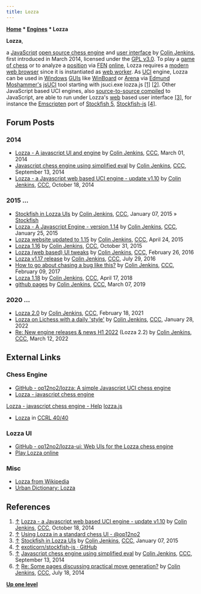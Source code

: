 ```yaml
---
title: Lozza
---
```

**[Home](Home "Home") \* [Engines](Engines "Engines") \* Lozza**


**Lozza**,  

a [JavaScript](JavaScript "JavaScript") [open source chess engine](Category:Open_Source "Category:Open Source") and [user interface](GUI "GUI") by [Colin Jenkins](Colin_Jenkins "Colin Jenkins"), first introduced in March 2014, licensed under the [GPL v3.0](Free_Software_Foundation#GPL "Free Software Foundation"). 
To play a [game of chess](Chess_Game "Chess Game") or to analyze a [position](Chess_Position "Chess Position") via [FEN](Forsyth-Edwards_Notation "Forsyth-Edwards Notation") [online](https://en.wikipedia.org/wiki/Online_and_offline), Lozza requires a [modern](https://en.wikipedia.org/wiki/Web_browser#Standards_support) [web browser](https://en.wikipedia.org/wiki/Web_browser) since it is instantiated as [web worker](https://en.wikipedia.org/wiki/Web_worker). As [UCI](UCI "UCI") engine, Lozza can be used in [Windows](Windows "Windows") [GUIs](GUI "GUI") like [WinBoard](WinBoard "WinBoard") or [Arena](Arena "Arena") via [Edmund Moshammer's](Edmund_Moshammer "Edmund Moshammer") [jsUCI](index.php?title=JSUCI&action=edit&redlink=1 "JSUCI (page does not exist)") tool starting with jsuci.exe lozza.js <a id="cite-note-1" href="#cite-ref-1">[1]</a> <a id="cite-note-2" href="#cite-ref-2">[2]</a>. Other JavaScript based UCI engines, also [source-to-source compiled](https://en.wikipedia.org/wiki/Source-to-source_compiler) to JavaScript, are able to run under Lozza's [web](https://en.wikipedia.org/wiki/Web_application) based user interface <a id="cite-note-3" href="#cite-ref-3">[3]</a>, for instance the [Emscripten](https://en.wikipedia.org/wiki/Emscripten) port of [Stockfish 5](Stockfish "Stockfish"), [Stockfish-js](Stockfish-js "Stockfish-js") <a id="cite-note-4" href="#cite-ref-4">[4]</a>.



## Forum Posts


### 2014


* [Lozza - A javascript UI and engine](http://www.talkchess.com/forum/viewtopic.php?t=51449) by [Colin Jenkins](Colin_Jenkins "Colin Jenkins"), [CCC](CCC "CCC"), March 01, 2014
* [Javascript chess engine using simplified eval](http://www.talkchess.com/forum/viewtopic.php?t=53684) by [Colin Jenkins](Colin_Jenkins "Colin Jenkins"), [CCC](CCC "CCC"), September 13, 2014
* [Lozza - a Javascript web based UCI engine - update v1.10](http://www.talkchess.com/forum/viewtopic.php?t=54082) by [Colin Jenkins](Colin_Jenkins "Colin Jenkins"), [CCC](CCC "CCC"), October 18, 2014


### 2015 ...


* [Stockfish in Lozza UIs](http://www.talkchess.com/forum/viewtopic.php?t=54891) by [Colin Jenkins](Colin_Jenkins "Colin Jenkins"), [CCC](CCC "CCC"), January 07, 2015 » [Stockfish](Stockfish "Stockfish")
* [Lozza - A Javascript Engine - version 1.14](http://www.talkchess.com/forum/viewtopic.php?t=55087) by [Colin Jenkins](Colin_Jenkins "Colin Jenkins"), [CCC](CCC "CCC"), January 25, 2015
* [Lozza website updated to 1.15](http://www.talkchess.com/forum/viewtopic.php?t=56107) by [Colin Jenkins](Colin_Jenkins "Colin Jenkins"), [CCC](CCC "CCC"), April 24, 2015
* [Lozza 1.16](http://www.talkchess.com/forum/viewtopic.php?t=58106) by [Colin Jenkins](Colin_Jenkins "Colin Jenkins"), [CCC](CCC "CCC"), October 31, 2015
* [Lozza (web based) UI tweaks](http://www.talkchess.com/forum3/viewtopic.php?f=2&t=59364) by [Colin Jenkins](Colin_Jenkins "Colin Jenkins"), [CCC](CCC "CCC"), February 26, 2016
* [Lozza v1.17 release](http://www.talkchess.com/forum/viewtopic.php?t=60972) by [Colin Jenkins](Colin_Jenkins "Colin Jenkins"), [CCC](CCC "CCC"), July 29, 2016
* [How to go about chasing a bug like this?](http://www.talkchess.com/forum3/viewtopic.php?f=7&t=63119) by [Colin Jenkins](Colin_Jenkins "Colin Jenkins"), [CCC](CCC "CCC"), February 09, 2017
* [Lozza 1.18](http://www.talkchess.com/forum3/viewtopic.php?f=2&t=67148) by [Colin Jenkins](Colin_Jenkins "Colin Jenkins"), [CCC](CCC "CCC"), April 17, 2018
* [github pages](http://www.talkchess.com/forum3/viewtopic.php?f=7&t=70129) by [Colin Jenkins](Colin_Jenkins "Colin Jenkins"), [CCC](CCC "CCC"), March 07, 2019


### 2020 ...


* [Lozza 2.0](http://www.talkchess.com/forum3/viewtopic.php?f=2&t=76625) by [Colin Jenkins](Colin_Jenkins "Colin Jenkins"), [CCC](CCC "CCC"), February 18, 2021
* [Lozza on Lichess with a daily 'style'](https://www.talkchess.com/forum3/viewtopic.php?f=2&t=79226) by [Colin Jenkins](Colin_Jenkins "Colin Jenkins"), [CCC](CCC "CCC"), January 28, 2022
* [Re: New engine releases & news H1 2022](https://www.talkchess.com/forum3/viewtopic.php?f=2&t=78884&start=88) (Lozza 2.2) by [Colin Jenkins](Colin_Jenkins "Colin Jenkins"), [CCC](CCC "CCC"), March 12, 2022


## External Links


### Chess Engine


* [GitHub - op12no2/lozza: A simple Javascript UCI chess engine](https://github.com/op12no2/lozza)
* [Lozza - javascript chess engine](http://op12no2.me/toys/lozza/)


 [Lozza - javascript chess engine - Help](http://op12no2.me/posts/1641)
 [lozza.js](http://op12no2.me/toys/lozza/lozza.js)
* [Lozza](http://ccrl.chessdom.com/ccrl/4040/cgi/compare_engines.cgi?family=Lozza&print=Rating+list&print=Results+table&print=LOS+table&print=Ponder+hit+table&print=Eval+difference+table&print=Comopp+gamenum+table&print=Overlap+table&print=Score+with+common+opponents) in [CCRL 40/40](CCRL "CCRL")


### Lozza UI


* [GitHub - op12no2/lozza-ui: Web UIs for the Lozza chess engine](https://github.com/op12no2/lozza-ui)
* [Play Lozza online](https://op12no2.github.io/lozza-ui/)


### Misc


* [Lozza from Wikipedia](https://en.wikipedia.org/wiki/Lozza)
* [Urban Dictionary: Lozza](http://www.urbandictionary.com/define.php?term=Lozza)


## References


1. <a id="cite-ref-1" href="#cite-note-1">↑</a>  [Lozza - a Javascript web based UCI engine - update v1.10](http://www.talkchess.com/forum/viewtopic.php?t=54082) by [Colin Jenkins](Colin_Jenkins "Colin Jenkins"), [CCC](CCC "CCC"), October 18, 2014
2. <a id="cite-ref-2" href="#cite-note-2">↑</a> [Using Lozza in a standard chess UI - @op12no2](http://op12no2.me/posts/1818)
3. <a id="cite-ref-3" href="#cite-note-3">↑</a> [Stockfish in Lozza UIs](http://www.talkchess.com/forum/viewtopic.php?t=54891) by [Colin Jenkins](Colin_Jenkins "Colin Jenkins"), [CCC](CCC "CCC"), January 07, 2015
4. <a id="cite-ref-4" href="#cite-note-4">↑</a> [exoticorn/stockfish-js · GitHub](https://github.com/exoticorn/stockfish-js)
5. <a id="cite-ref-5" href="#cite-note-5">↑</a> [Javascript chess engine using simplified eval](http://www.talkchess.com/forum/viewtopic.php?t=53684) by [Colin Jenkins](Colin_Jenkins "Colin Jenkins"), [CCC](CCC "CCC"), September 13, 2014
6. <a id="cite-ref-6" href="#cite-note-6">↑</a> [Re: Some pages discussing practical move generation?](http://www.talkchess.com/forum/viewtopic.php?start=0&t=52998&start=2) by [Colin Jenkins](Colin_Jenkins "Colin Jenkins"), [CCC](CCC "CCC"), July 18, 2014

**[Up one level](Engines "Engines")**







 

